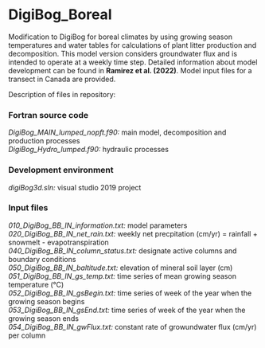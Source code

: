 # DigiBog_Boreal

Modification to DigiBog for boreal climates by using growing season temperatures and water tables for calculations of plant litter production and decomposition. This model version considers groundwater flux and is intended to operate at a weekly time step. Detailed information about model development can be found in **Ramirez et al. (2022)**. Model input files for a transect in Canada are provided.

Description of files in repository:

### Fortran source code
  *DigiBog\_MAIN\_lumped\_nopft.f90:* main model, decomposition and production processes  
  *DigiBog\_Hydro\_lumped.f90:* hydraulic processes
<br>

### Development environment
  *digiBog3d.sln:* visual studio 2019 project
<br>
### Input files 
  *010\_DigiBog\_BB\_IN\_information.txt:* model parameters  
  *020\_DigiBog\_BB\_IN\_net\_rain.txt:* weekly net precpitation (cm/yr) = rainfall + snowmelt - evapotranspiration  
  *040\_DigiBog\_BB\_IN\_column\_status.txt:* designate active columns and boundary conditions  
  *050\_DigiBog\_BB\_IN\_baltitude.txt:* elevation of mineral soil layer (cm)   
  *051\_DigiBog\_BB\_IN\_gs\_temp.txt:* time series of mean growing season temperature (&deg;C)      
  *052\_DigiBog\_BB\_IN\_gsBegin.txt:* time series of week of the year when the growing season begins    
  *053\_DigiBog\_BB\_IN\_gsEnd.txt:* time series of week of the year when the growing season ends     
  *054\_DigiBog\_BB\_IN\_gwFlux.txt:*  constant rate of growundwater flux (cm/yr) per column

